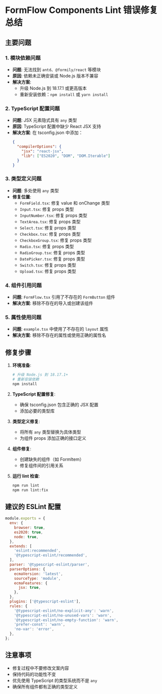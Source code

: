# FormFlow Components Lint 错误修复总结

## 主要问题

### 1. 模块依赖问题
- **问题**: 无法找到 `antd`、`@formily/react` 等模块
- **原因**: 依赖未正确安装或 Node.js 版本不兼容
- **解决方案**: 
  - 升级 Node.js 到 18.17.1 或更高版本
  - 重新安装依赖：`npm install` 或 `yarn install`

### 2. TypeScript 配置问题
- **问题**: JSX 元素隐式具有 `any` 类型
- **原因**: TypeScript 配置中缺少 React JSX 支持
- **解决方案**: 在 tsconfig.json 中添加：
  ```json
  {
    "compilerOptions": {
      "jsx": "react-jsx",
      "lib": ["ES2020", "DOM", "DOM.Iterable"]
    }
  }
  ```

### 3. 类型定义问题
- **问题**: 多处使用 `any` 类型
- **修复位置**:
  - `FormField.tsx`: 修复 value 和 onChange 类型
  - `Input.tsx`: 修复 props 类型
  - `InputNumber.tsx`: 修复 props 类型
  - `TextArea.tsx`: 修复 props 类型
  - `Select.tsx`: 修复 props 类型
  - `Checkbox.tsx`: 修复 props 类型
  - `CheckboxGroup.tsx`: 修复 props 类型
  - `Radio.tsx`: 修复 props 类型
  - `RadioGroup.tsx`: 修复 props 类型
  - `DatePicker.tsx`: 修复 props 类型
  - `Switch.tsx`: 修复 props 类型
  - `Upload.tsx`: 修复 props 类型

### 4. 组件引用问题
- **问题**: `FormFlow.tsx` 引用了不存在的 `FormButton` 组件
- **解决方案**: 移除不存在的导入或创建该组件

### 5. 属性使用问题
- **问题**: `example.tsx` 中使用了不存在的 `layout` 属性
- **解决方案**: 移除不存在的属性或使用正确的属性名

## 修复步骤

1. **环境准备**:
   ```bash
   # 升级 Node.js 到 18.17.1+
   # 重新安装依赖
   npm install
   ```

2. **TypeScript 配置修复**:
   - 确保 tsconfig.json 包含正确的 JSX 配置
   - 添加必要的类型库

3. **类型定义修复**:
   - 将所有 `any` 类型替换为具体类型
   - 为组件 props 添加正确的接口定义

4. **组件修复**:
   - 创建缺失的组件（如 FormItem）
   - 修复组件间的引用关系

5. **运行 lint 检查**:
   ```bash
   npm run lint
   npm run lint:fix
   ```

## 建议的 ESLint 配置

```javascript
module.exports = {
  env: {
    browser: true,
    es2020: true,
    node: true,
  },
  extends: [
    'eslint:recommended',
    '@typescript-eslint/recommended',
  ],
  parser: '@typescript-eslint/parser',
  parserOptions: {
    ecmaVersion: 'latest',
    sourceType: 'module',
    ecmaFeatures: {
      jsx: true,
    },
  },
  plugins: ['@typescript-eslint'],
  rules: {
    '@typescript-eslint/no-explicit-any': 'warn',
    '@typescript-eslint/no-unused-vars': 'warn',
    '@typescript-eslint/no-empty-function': 'warn',
    'prefer-const': 'warn',
    'no-var': 'error',
  },
};
```

## 注意事项

- 修复过程中不要修改文案内容
- 保持代码的功能性不变
- 优先使用 TypeScript 的类型系统而不是 `any`
- 确保所有组件都有正确的类型定义 
